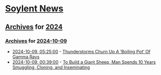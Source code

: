 # [Soylent News](../../../README.md)

## [Archives](../../index.md) for [2024](../index.md)

### [Archives](../../index.md) for [2024-10-09](index.md)

* [2024-10-09, 05:25:00](https://soylentnews.org/article.pl?sid=24/10/08/0246231&from=rss) - [Thunderstorms Churn Up A ‘Boiling Pot’ Of Gamma Rays](https://soylentnews.org/article.pl?sid=24/10/08/0246231&from=rss)
* [2024-10-09, 00:39:00](https://soylentnews.org/article.pl?sid=24/10/08/0241202&from=rss) - [To Build a Giant Sheep, Man Spends 10 Years Smuggling, Cloning, and Inseminating](https://soylentnews.org/article.pl?sid=24/10/08/0241202&from=rss)
